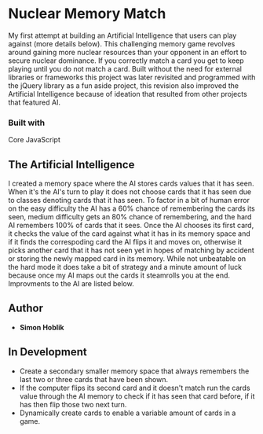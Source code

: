 # Nuclear Memory Match

My first attempt at building an Artificial Intelligence that users can play against (more details below). This challenging memory game revolves around gaining more nuclear resources than your opponent in an effort to secure nuclear dominance. If you correctly match a card you get to keep playing until you do not match a card. Built without the need for external libraries or frameworks this project was later revisited and programmed with the jQuery library as a fun aside project, this revision also improved the Artificial Intelligence because of ideation that resulted from other projects that featured AI.

### Built with

Core JavaScript

## The Artificial Intelligence
I created a memory space where the AI stores cards values that it has seen. When it's the AI's turn to play it does not choose cards that it has seen due to classes denoting cards that it has seen. To factor in a bit of human error on the easy difficulty the AI has a 60% chance of remembering the cards its seen, medium difficulty gets an 80% chance of remembering, and the hard AI remembers 100% of cards that it sees. Once the AI chooses its first card, it checks the value of the card against what it has in its memory space and if it finds the correspoding card the AI flips it and moves on, otherwise it picks another card that it has not seen yet in hopes of matching by accident or storing the newly mapped card in its memory. While not unbeatable on the hard mode it does take a bit of strategy and a minute amount of luck because once my AI maps out the cards it steamrolls you at the end. Improvments to the AI are listed below.

## Author

* **Simon Hoblik** 

## In Development
* Create a secondary smaller memory space that always remembers the last two or three cards that have been shown.
* If the computer flips its second card and it doesn't match run the cards value through the AI memory to check if it has seen that card before, if it has then flip those two next turn. 
* Dynamically create cards to enable a variable amount of cards in a game.
